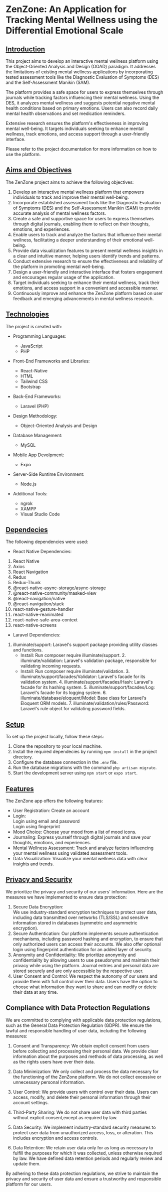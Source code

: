 # ZenZone: An Application for Tracking Mental Wellness using the Differential Emotional Scale

## <u>Introduction</u>
This project aims to develop an interactive mental wellness platform using the Object-Oriented Analysis and Design (OOAD) paradigm. It addresses the limitations of existing mental wellness applications by incorporating tested assessment tools like the Diagnostic Evaluation of Symptoms (DES) and the Self-Assessment Manikin (SAM). 

The platform provides a safe space for users to express themselves through journals while tracking factors influencing their mental wellness. Using the DES, it analyzes mental wellness and suggests potential negative mental health conditions based on primary emotions. Users can also record daily mental health observations and set medication reminders. 

Extensive research ensures the platform's effectiveness in improving mental well-being. It targets individuals seeking to enhance mental wellness, track emotions, and access support through a user-friendly interface.

Please refer to the project documentation for more information on how to use the platform.

 

## <u>Aims and Objectives</u>
The ZenZone project aims to achieve the following objectives:

   1. Develop an interactive mental wellness platform that empowers individuals to track and improve their mental well-being.
   2. Incorporate established assessment tools like the Diagnostic Evaluation of Symptoms (DES) and the Self-Assessment Manikin (SAM) to provide accurate analysis of mental wellness factors.
   3. Create a safe and supportive space for users to express themselves through digital journals, enabling them to reflect on their thoughts, emotions, and experiences.
   4. Enable users to track and analyze the factors that influence their mental wellness, facilitating a deeper understanding of their emotional well-being.
   5. Provide data visualization features to present mental wellness insights in a clear and intuitive manner, helping users identify trends and patterns.
   6. Conduct extensive research to ensure the effectiveness and reliability of the platform in promoting mental well-being.
   7. Design a user-friendly and interactive interface that fosters engagement and encourages regular usage of the application.
   8. Target individuals seeking to enhance their mental wellness, track their emotions, and access support in a convenient and accessible manner.
   9. Continuously improve and enhance the ZenZone platform based on user feedback and emerging advancements in mental wellness research.
   

## <u>Technologies</u>
The project is created with:
   
   * Programming Languages: 
      * JavaScript
      * PHP
      
* Front-End Frameworks and Libraries:
   * React-Native
   * HTML
   * Tailwind CSS
   * Bootstrap

* Back-End Frameworks:
   * Laravel (PHP)


* Design Methodology:   
   * Object-Oriented Analysis and Design
    
* Database Management:
     * MySQL

 * Mobile App Devolpment:
    * Expo

* Server-Side Runtime Environment:
   * Node.js

* Additional Tools:
   * ngrok
   * XAMPP
   * Visual Studio Code

## <u> Dependecies</u>
The following dependencies were used:
  * React Native Dependencies:  
   1. React Native
   2. Axios
   3. React Navigation
   4. Redux
   5. Redux-Thunk
   6. @react-native-async-storage/async-storage
   7. @react-native-community/masked-view
   8. @react-navigation/native
   9. @react-navigation/stack
   10. react-native-gesture-handler
   11. react-native-reanimated
   12. react-native-safe-area-context
   13. react-native-screens

   * Laravel Dependencies:
  
   1. illuminate/support: Laravel's support package providing utility classes and functions.
      *  Install: Run composer require illuminate/support.
    2. illuminate/validation: Laravel's validation package, responsible for validating incoming requests.
      * Install: Run composer require illuminate/validation.
    3. illuminate/support/facades/Validator: Laravel's facade for its validation system. 
    4. illuminate/support/facades/Hash: Laravel's facade for its hashing system.
    5. illuminate/support/facades/Log: Laravel's facade for its logging system.
    6. illuminate/database/eloquent/Model: Base class for Laravel's Eloquent ORM models.
    7. illuminate/validation/rules/Password: Laravel's rule object for validating password fields.


 ## <u>Setup</u>
To set up the project locally, follow these steps:

   1. Clone the repository to your local machine.  
   2. Install the required dependecies by running `npm install` in the project directory.
   3. Configure the database connection in the `.env` file.
   4. Run the database migrations with the command `php artisan migrate`.
   5. Start the development server using `npm start` or `expo start`.
## <u>Features</u>
The ZenZone app offers the following features:
   * User Registration:    Create an account 
   * Login:   
    Login using email and password  
    Login using fingerprint 
   * Mood Choice:   Choose your mood from a list of mood icons.
   * Journaling: Express yourself through digital journals and save your thoughts, emotions, and experiences.
   * Mental Wellness Assessment: Track and analyze factors influencing your mental wellness using validated assessment tools.
* Data Visualization: Visualize your mental wellness data with clear insights and trends.

## <u>Privacy and Security</u>
We prioritize the privacy and security of our users' information. Here are the measures we have implemented to ensure data protection:

   1. Secure Data Encryption:   
    We use industry-standard encryption techniques to protect user data, including data transmitted over networks (TLS/SSL) and sensitive information stored in databases (symmetric and asymmetric encryption).
   2. Secure Authentication: 
    Our platform implements secure authentication mechanisms, including password hashing and encryption, to ensure that only authorized users can access their accounts. We also offer optional login using fingerprint authentication for an added layer of security.
   3. Anonymity and Confidentiality: 
    We prioritize anonymity and confidentiality by allowing users to use pseudonyms and maintain their privacy while using the platform. Journal entries and personal data are stored securely and are only accessible by the respective user.
   4. User Consent and Control: 
    We respect the autonomy of our users and provide them with full control over their data. Users have the option to choose what information they want to share and can modify or delete their data at any time.
   

## Compliance with Data Protection Regulations</u>
We are committed to complying with applicable data protection regulations, such as the General Data Protection Regulation (GDPR). We ensure the lawful and responsible handling of user data, including the following measures:
1. Consent and Transparency: We obtain explicit consent from users before collecting and processing their personal data. We provide clear information about the purposes and methods of data processing, as well as the rights users have over their data.

2. Data Minimization: We only collect and process the data necessary for the functioning of the ZenZone platform. We do not collect excessive or unnecessary personal information.

3. User Control: We provide users with control over their data. Users can access, modify, and delete their personal information through their account settings.

4. Third-Party Sharing: We do not share user data with third parties without explicit consent,except as required by law. 

5. Data Security: We implement industry-standard security measures to protect user data from unauthorized access, loss, or alteration. This includes encryption and access controls.

6. Data Retention: We retain user data only for as long as necessary to fulfill the purposes for which it was collected, unless otherwise required by law. We have defined data retention periods and regularly review and update them.

By adhering to these data protection regulations, we strive to maintain the privacy and security of user data and ensure a trustworthy and responsible platform for our users.


